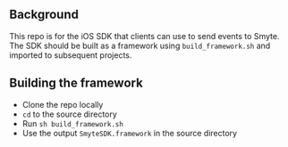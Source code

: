 ## Background

This repo is for the iOS SDK that clients can use to send events to Smyte. The SDK should be built as a framework using ```build_framework.sh``` and imported to subsequent projects.

## Building the framework

- Clone the repo locally
- ```cd``` to the source directory
- Run ```sh build_framework.sh```
- Use the output ```SmyteSDK.framework``` in the source directory
